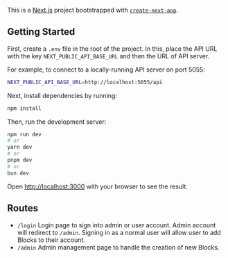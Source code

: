 This is a [Next.js](https://nextjs.org) project bootstrapped with [`create-next-app`](https://nextjs.org/docs/app/api-reference/cli/create-next-app).

## Getting Started

First, create a `.env` file in the root of the project. In this, place the API URL with the key `NEXT_PUBLIC_API_BASE_URL` and then the URL of API server.

For example, to connect to a locally-running API server on port 5055:

```bash
NEXT_PUBLIC_API_BASE_URL=http://localhost:5055/api
```

Next, install dependencies by running:

```bash
npm install
```

Then, run the development server:

```bash
npm run dev
# or
yarn dev
# or
pnpm dev
# or
bun dev
```

Open [http://localhost:3000](http://localhost:3000) with your browser to see the result.

## Routes

- `/login`
  Login page to sign into admin or user account. Admin account will redirect to `/admin`. Signing in as a normal user will allow user to add Blocks to their account.
- `/admin`
  Admin management page to handle the creation of new Blocks.
